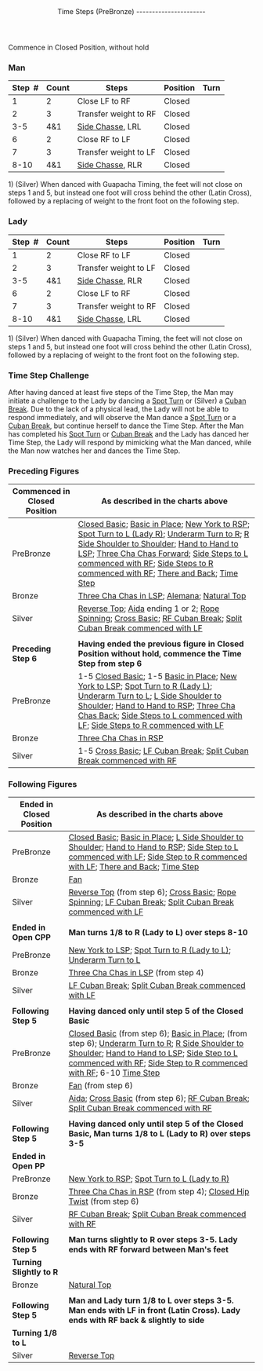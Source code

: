 <header>Time Steps (PreBronze)
----------------------

 </header>Commence in Closed Position, without hold

### Man

 | **Step<span style="color:white">\_</span>\#** | **Count** | **Steps** | **Position** | **Turn** |
|---|---|---|---|---|
| 1 | 2 | Close LF to RF | Closed |  |
| 2 | 3 | Transfer weight to RF | Closed |  |
| 3-5 | 4&amp;1 | [Side Chasse](../technique/c_side_chasse.md), LRL | Closed |  |
| 6 | 2 | Close RF to LF | Closed |  |
| 7 | 3 | Transfer weight to LF | Closed |  |
| 8-10 | 4&amp;1 | [Side Chasse](../technique/c_side_chasse.md), RLR | Closed |  |

1\) (Silver) When danced with Guapacha Timing, the feet will not close on steps 1 and 5, but instead one foot will cross behind the other (Latin Cross), followed by a replacing of weight to the front foot on the following step.

### Lady

 | **Step<span style="color:white">\_</span>\#** | **Count** | **Steps** | **Position** | **Turn** |
|---|---|---|---|---|
| 1 | 2 | Close RF to LF | Closed |  |
| 2 | 3 | Transfer weight to LF | Closed |  |
| 3-5 | 4&amp;1 | [Side Chasse](../technique/c_side_chasse.md), RLR | Closed |  |
| 6 | 2 | Close LF to RF | Closed |  |
| 7 | 3 | Transfer weight to RF | Closed |  |
| 8-10 | 4&amp;1 | [Side Chasse](../technique/c_side_chasse.md), LRL | Closed |  |

1\) (Silver) When danced with Guapacha Timing, the feet will not close on steps 1 and 5, but instead one foot will cross behind the other (Latin Cross), followed by a replacing of weight to the front foot on the following step.

### <a id="challenge">Time Step Challenge</a>

After having danced at least five steps of the Time Step, the Man may initiate a challenge to the Lady by dancing a [Spot Turn](spot_turn.md) or (Silver) a [Cuban Break](cuban_breaks.md). Due to the lack of a physical lead, the Lady will not be able to respond immediately, and will observe the Man dance a [Spot Turn](spot_turn.md) or a [Cuban Break](cuban_breaks.md), but continue herself to dance the Time Step. After the Man has completed his [Spot Turn](spot_turn.md) or [Cuban Break](cuban_breaks.md) and the Lady has danced her Time Step, the Lady will respond by mimicking what the Man danced, while the Man now watches her and dances the Time Step.

### Preceding Figures

 | **Commenced in Closed Position** | **As described in the charts above** |
|---|---|
| PreBronze | [Closed Basic](closed_basic.md); [Basic in Place](basic_in_place.md); [New York to RSP](new_york.md); [Spot Turn to L (Lady R)](spot_turn.md); [Underarm Turn to R](underarm_turn.md); [R Side Shoulder to Shoulder](shoulder_to_shoulder.md); [Hand to Hand to LSP](hand_to_hand.md); [Three Cha Chas Forward](three_cha_chas_fwd_back.md#fwd); [Side Steps to L commenced with RF](side_step.md); [Side Steps to R commenced with RF](side_step.md); [There and Back](there_and_back.md); [Time Step](time_step.md) |
| Bronze | [Three Cha Chas in LSP](three_cha_chas_in_RSP_LSP.md#lsp); [Alemana](alemana.md); [Natural Top](natural_top.md) |
| Silver | [Reverse Top](reverse_top.md); [Aida](aida.md) ending 1 or 2; [Rope Spinning](rope_spinning.md); [Cross Basic](cross_basic.md); [RF Cuban Break](cuban_breaks.md); [Split Cuban Break commenced with LF](cuban_breaks.md) |
|  |  |
| **Preceding Step 6** | **Having ended the previous figure in Closed Position without hold, commence the Time Step from step 6** |
| PreBronze | 1-5 [Closed Basic](closed_basic.md); 1-5 [Basic in Place](basic_in_place.md); [New York to LSP](new_york.md); [Spot Turn to R (Lady L)](spot_turn.md); [Underarm Turn to L](underarm_turn.md); [L Side Shoulder to Shoulder](shoulder_to_shoulder.md); [Hand to Hand to RSP](hand_to_hand.md); [Three Cha Chas Back](three_cha_chas_fwd_back.md#back); [Side Steps to L commenced with LF](side_step.md); [Side Steps to R commenced with LF](side_step.md) |
| Bronze | [Three Cha Chas in RSP](three_cha_chas_in_RSP_LSP.md#rsp) |
| Silver | 1-5 [Cross Basic](cross_basic.md); [LF Cuban Break](cuban_breaks.md); [Split Cuban Break commenced with RF](cuban_breaks.md) |

### Following Figures

 | **Ended in Closed Position** | **As described in the charts above** |
|---|---|
| PreBronze | [Closed Basic](closed_basic.md); [Basic in Place](basic_in_place.md); [L Side Shoulder to Shoulder](shoulder_to_shoulder.md); [Hand to Hand to RSP](hand_to_hand.md); [Side Step to L commenced with LF](side_step.md); [Side Step to R commenced with LF](side_step.md); [There and Back](there_and_back.md); [Time Step](time_step.md) |
| Bronze | [Fan](fan.md) |
| Silver | [Reverse Top](reverse_top.md) (from step 6); [Cross Basic](cross_basic.md); [Rope Spinning](rope_spinning.md); [LF Cuban Break](cuban_breaks.md); [Split Cuban Break commenced with LF](cuban_breaks.md#split) |
|  |  |
| **Ended in Open CPP** | **Man turns 1/8 to R (Lady to L) over steps 8-10** |
| PreBronze | [New York to LSP](new_york.md); [Spot Turn to R (Lady to L)](spot_turn.md); [Underarm Turn to L](underarm_turn.md) |
| Bronze | [Three Cha Chas in LSP](three_cha_chas_in_RSP_LSP.md#lsp) (from step 4) |
| Silver | [LF Cuban Break](cuban_breaks.md); [Split Cuban Break commenced with LF](cuban_breaks.md#split) |
|  |  |
| **Following Step 5** | **Having danced only until step 5 of the Closed Basic** |
| PreBronze | [Closed Basic](closed_basic.md) (from step 6); [Basic in Place](basic_in_place.md); (from step 6); [Underarm Turn to R](spot_turn.md); [R Side Shoulder to Shoulder](shoulder_to_shoulder.md); [Hand to Hand to LSP](hand_to_hand.md); [Side Step to L commenced with RF](side_step.md); [Side Step to R commenced with RF](side_step.md); 6-10 [Time Step](time_step.md) |
| Bronze | [Fan](fan.md) (from step 6) |
| Silver | [Aida](aida.md); [Cross Basic](cross_basic.md) (from step 6); [RF Cuban Break](cuban_breaks.md); [Split Cuban Break commenced with RF](cuban_breaks.md#split) |
|  |  |
| **Following Step 5** | **Having danced only until step 5 of the Closed Basic, Man turns 1/8 to L (Lady to R) over steps 3-5** |
| **Ended in Open PP** |
| PreBronze | [New York to RSP](new_york.md); [Spot Turn to L (Lady to R)](spot_turn.md) |
| Bronze | [Three Cha Chas in RSP](three_cha_chas_in_RSP_LSP.md#rsp) (from step 4); [Closed Hip Twist](closed_hip.md) (from step 6) |
| Silver | [RF Cuban Break](cuban_breaks.md); [Split Cuban Break commenced with RF](cuban_breaks.md#split) |
|  |  |
| **Following Step 5** | **Man turns slightly to R over steps 3-5. Lady ends with RF forward between Man's feet** |
| **Turning Slightly to R** |
| Bronze | [Natural Top](natural_top.md) |
|  |  |
| **Following Step 5** | **Man and Lady turn 1/8 to L over steps 3-5. Man ends with LF in front (Latin Cross). Lady ends with RF back &amp; slightly to side** |
| **Turning 1/8 to L** |
| Silver | [Reverse Top](reverse_top.md) |